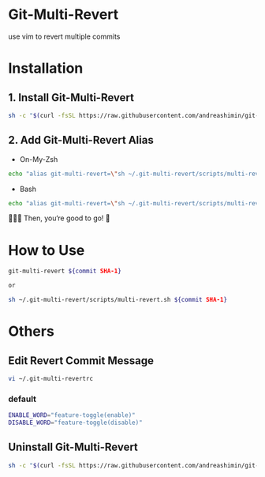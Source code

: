 # Git-Multi-Revert

use vim to revert multiple commits

# Installation

## 1. Install Git-Multi-Revert

```sh
sh -c "$(curl -fsSL https://raw.githubusercontent.com/andreashimin/git-multi-revert/master/tools/install.sh)"
```

## 2. Add Git-Multi-Revert Alias

- On-My-Zsh

```sh
echo "alias git-multi-revert=\"sh ~/.git-multi-revert/scripts/multi-revert.sh\"" >> ~/.zshrc
```

- Bash

```sh
echo "alias git-multi-revert=\"sh ~/.git-multi-revert/scripts/multi-revert.sh\"" >> ~/.bashrc
```

🚗🚗🚗 Then, you‘re good to go! 🤗

# How to Use

```sh
git-multi-revert ${commit SHA-1}

or

sh ~/.git-multi-revert/scripts/multi-revert.sh ${commit SHA-1}
```

# Others

## Edit Revert Commit Message

```sh
vi ~/.git-multi-revertrc
```

### default

```sh
ENABLE_WORD="feature-toggle(enable)"
DISABLE_WORD="feature-toggle(disable)"
```

## Uninstall Git-Multi-Revert

```sh
sh -c "$(curl -fsSL https://raw.githubusercontent.com/andreashimin/git-multi-revert/master/tools/uninstall.sh)"
```